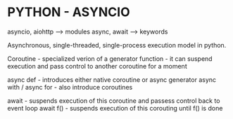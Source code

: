 # PYTHON - ASYNCIO

asyncio, aiohttp --> modules
async, await --> keywords

Asynchronous, single-threaded, single-process execution model in python.


Coroutine - specialized verion of a generator function
          - it can suspend execution and pass control to another coroutine for a moment

async def - introduces either native coroutine or async generator
async with / async for - also introduce coroutines

await - suspends execution of this coroutine and passess control back to event loop
await f() - suspends execution of this corouting until f() is done





        

